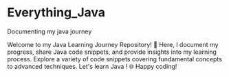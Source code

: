 # Everything_Java
Documenting my java journey


Welcome to my Java Learning Journey Repository! 
🚀 Here, I document my progress, share Java code snippets, and provide insights into my learning process. 
Explore a variety of code snippets covering fundamental concepts to advanced techniques.
Let's learn Java ! 🌐 Happy coding!
